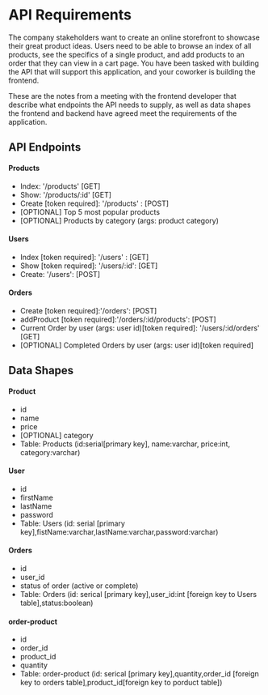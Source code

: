 # API Requirements

The company stakeholders want to create an online storefront to showcase their great product ideas. Users need to be able to browse an index of all products, see the specifics of a single product, and add products to an order that they can view in a cart page. You have been tasked with building the API that will support this application, and your coworker is building the frontend.

These are the notes from a meeting with the frontend developer that describe what endpoints the API needs to supply, as well as data shapes the frontend and backend have agreed meet the requirements of the application.

## API Endpoints

#### Products

- Index: '/products' [GET]
- Show: '/products/:id' [GET]
- Create [token required]: '/products' : [POST]
- [OPTIONAL] Top 5 most popular products
- [OPTIONAL] Products by category (args: product category)

#### Users

- Index [token required]: '/users' : [GET]
- Show [token required]: '/users/:id': [GET]
- Create: '/users': [POST]

#### Orders

- Create [token required]:'/orders': [POST]
- addProduct [token required]:'/orders/:id/products': [POST]
- Current Order by user (args: user id)[token required]: '/users/:id/orders' [GET]
- [OPTIONAL] Completed Orders by user (args: user id)[token required]

## Data Shapes

#### Product

- id
- name
- price
- [OPTIONAL] category
- Table: Products (id:serial[primary key], name:varchar, price:int, category:varchar)

#### User

- id
- firstName
- lastName
- password
- Table: Users (id: serial [primary key],fistName:varchar,lastName:varchar,password:varchar)

#### Orders

- id
- user_id
- status of order (active or complete)
- Table: Orders (id: serical [primary key],user_id:int [foreign key to Users table],status:boolean)

#### order-product

- id
- order_id
- product_id
- quantity
- Table: order-product (id: serical [primary key],quantity,order_id [foreign key to orders table],product_id[foreign key to porduct table])
